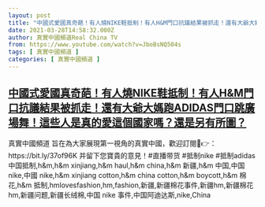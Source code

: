 ```yaml
---
layout: post
title: "中國式愛國真奇葩！有人燒NIKE鞋抵制！有人H&M門口抗議結果被抓走！還有大爺大媽跑ADIDAS門口跳廣場舞！這些人是真的愛這個國家嗎？還是另有所圖？"
date: 2021-03-28T14:58:32.000Z
author: 真實中國頻道Real China TV
from: https://www.youtube.com/watch?v=JboBsNQ504s
tags: [ 真實中國頻道 ]
categories: [ 真實中國頻道 ]
---
```

<!--1616943512000-->
[中國式愛國真奇葩！有人燒NIKE鞋抵制！有人H&M門口抗議結果被抓走！還有大爺大媽跑ADIDAS門口跳廣場舞！這些人是真的愛這個國家嗎？還是另有所圖？](https://www.youtube.com/watch?v=JboBsNQ504s)
------

<div>
真實中國頻道 旨在為大家展現第一視角的真實中國，歡迎訂閱💖👉：https://bit.ly/37of96K  并留下您寶貴的意見！#直播带货 #抵制nike #抵制adidas中国抵制,h&m,h&m xinjiang,h&m haul,h&m china,h&m 新疆,h&m 中国,中国 nike,中國 nike,h&m xinjiang cotton,h&m china cotton,h&m boycott,h&m 棉花,h&m 抵制,hmlovesfashion,hm,fashion,新疆,新疆棉花事件,新疆hm,新疆棉花 hm,新疆问题,新疆长绒棉,中国 nike 事件,中国阿迪达斯,nike,China
</div>
